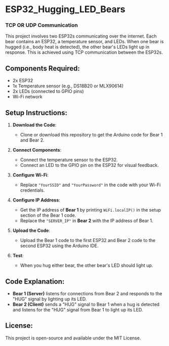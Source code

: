 # ESP32_Hugging_LED_Bears
### TCP OR UDP Communication

This project involves two ESP32s communicating over the internet. Each bear contains an ESP32, a temperature sensor, and LEDs. When one bear is hugged (i.e., body heat is detected), the other bear's LEDs light up in response. This is achieved using TCP communication between the ESP32s.

## Components Required:
- 2x ESP32
- 1x Temperature sensor (e.g., DS18B20 or MLX90614)
- 2x LEDs (connected to GPIO pins)
- Wi-Fi network

## Setup Instructions:
1. **Download the Code**:
   - Clone or download this repository to get the Arduino code for Bear 1 and Bear 2.

2. **Connect Components**:
   - Connect the temperature sensor to the ESP32.
   - Connect an LED to the GPIO pin on the ESP32 for visual feedback.

3. **Configure Wi-Fi**:
   - Replace `"YourSSID"` and `"YourPassword"` in the code with your Wi-Fi credentials.

4. **Configure IP Address**:
   - Get the IP address of **Bear 1** by printing `WiFi.localIP()` in the setup section of the Bear 1 code.
   - Replace the `"SERVER_IP"` in **Bear 2** with the IP address of Bear 1.

5. **Upload the Code**:
   - Upload the Bear 1 code to the first ESP32 and Bear 2 code to the second ESP32 using the Arduino IDE.

6. **Test**:
   - When you hug either bear, the other bear's LED should light up.

## Code Explanation:
- **Bear 1 (Server)** listens for connections from Bear 2 and responds to the "HUG" signal by lighting up its LED.
- **Bear 2 (Client)** sends a "HUG" signal to Bear 1 when a hug is detected and listens for the "HUG" signal from Bear 1 to light up its LED.

## License:
This project is open-source and available under the MIT License.

